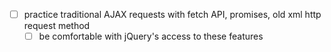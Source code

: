 - [ ] practice traditional AJAX requests with fetch API, promises, old xml http request method
    - [ ] be comfortable with jQuery's access to these features
